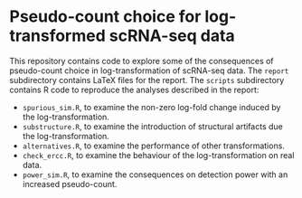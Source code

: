 # Pseudo-count choice for log-transformed scRNA-seq data

This repository contains code to explore some of the consequences of pseudo-count choice in log-transformation of scRNA-seq data.
The `report` subdirectory contains LaTeX files for the report.
The `scripts` subdirectory contains R code to reproduce the analyses described in the report:

- `spurious_sim.R`, to examine the non-zero log-fold change induced by the log-transformation.
- `substructure.R`, to examine the introduction of structural artifacts due the log-transformation.
- `alternatives.R`, to examine the performance of other transformations.
- `check_ercc.R`, to examine the behaviour of the log-transformation on real data.
- `power_sim.R`, to examine the consequences on detection power with an increased pseudo-count. 

